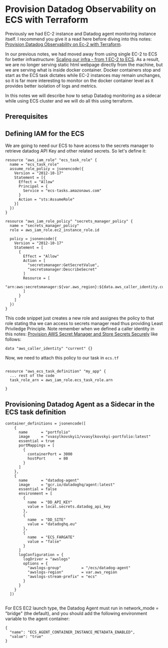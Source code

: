 # Provision Datadog Observability on ECS with Terraform

Previously we had EC-2 instance and Datadog agent monitoring instance itself. I recommend you give it a read here before diving into this notes: [Provision Datadog Observability on Ec-2 with Terraform](https://www.vvasylkovskyi.com/posts/provisioning-datadog-on-ec2-with-terraform).

In our previous notes, we had moved away from using single EC-2 to ECS for better infrastructure: [Scaling our infra - from 1 EC-2 to ECS](https://www.vvasylkovskyi.com/posts/provisioning-ecs-and-scaling-our-ec2). As a result, we are no longer serving static html webpage directly from the machine, but we are serving what is inside docker container. Docker containers stop and start as the ECS task dictates while EC-2 instances may remain unchanges, so it is far more interesting to monitor on the docker container level as it provides better isolation of logs and metrics.

In this notes we will describe how to setup Datadog monitoring as a sidecar while using ECS cluster and we will do all this using terraform. 

## Prerequisites



## Defining IAM for the ECS

We are going to need our ECS to have access to the secrets manager to retrieve datadog API Key and other related secrets. So let's define it: 


```hcl
resource "aws_iam_role" "ecs_task_role" {
  name = "ecs_task_role"
  assume_role_policy = jsonencode({
    Version = "2012-10-17"
    Statement = [{
      Effect = "Allow"
      Principal = {
        Service = "ecs-tasks.amazonaws.com"
      }
      Action = "sts:AssumeRole"
    }]
  })
}

resource "aws_iam_role_policy" "secrets_manager_policy" {
  name = "secrets_manager_policy"
  role = aws_iam_role.ec2_instance_role.id

  policy = jsonencode({
    Version = "2012-10-17"
    Statement = [
      {
        Effect = "Allow"
        Action = [
          "secretsmanager:GetSecretValue",
          "secretsmanager:DescribeSecret"
        ]
        Resource = [
          "arn:aws:secretsmanager:${var.aws_region}:${data.aws_caller_identity.current.account_id}:secret:*"
        ]
      }
    ]
  })
}
```

This code snippet just creates a new role and assignes the policy to that role stating tha we can access to secrets manager read thus providing Least Priviledge Principle. Note remember when we defined a caller identity in this notes: [Provision AWS Secret Manager and Store Secrets Securely](https://www.vvasylkovskyi.com/posts/provisioning-aws-secret-manager-and-securing-secrets) like follows: 

```hcl
data "aws_caller_identity" "current" {}
```

Now, we need to attach this policy to our task in `ecs.tf`

```hcl

resource "aws_ecs_task_definition" "my_app" {
  ... rest of the code
  task_role_arn = aws_iam_role.ecs_task_role.arn

}
```

## Provisioning Datadog Agent as a Sidecar in the ECS task definition

```hcl
container_definitions = jsonencode([
    {
      name      = "portfolio"
      image     = "vvasylkovskyi1/vvasylkovskyi-portfolio:latest"
      essential = true
      portMappings = [
        {
          containerPort = 3000
          hostPort      = 80
        }
      ]
    },
    {
      name      = "datadog-agent"
      image     = "gcr.io/datadoghq/agent:latest"
      essential = false
      environment = [
        {
          name  = "DD_API_KEY"
          value = local.secrets.datadog_api_key
        },
        {
          name  = "DD_SITE"
          value = "datadoghq.eu"
        },
        {
          name  = "ECS_FARGATE"
          value = "false"
        }
      ]
      logConfiguration = {
        logDriver = "awslogs"
        options = {
          "awslogs-group"         = "/ecs/datadog-agent"
          "awslogs-region"        = var.aws_region
          "awslogs-stream-prefix" = "ecs"
        }
      }
    }
  ])
```

##

For ECS EC2 launch type, the Datadog Agent must run in network_mode = "bridge" (the default), and you should add the following environment variable to the agent container:

```hcl
{
  "name": "ECS_AGENT_CONTAINER_INSTANCE_METADATA_ENABLED",
  "value": "true"
}
```